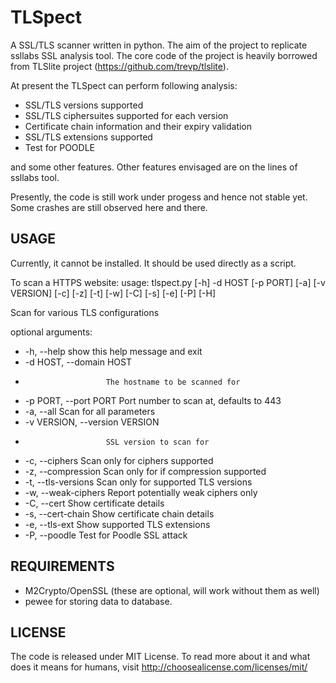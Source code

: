 TLSpect
=========
A SSL/TLS scanner written in python. The aim of the project to replicate ssllabs SSL analysis tool. The core code of the project is heavily borrowed from TLSlite project (https://github.com/trevp/tlslite).

At present the TLSpect can perform following analysis:

* SSL/TLS versions supported
* SSL/TLS ciphersuites supported for each version
* Certificate chain information and their expiry validation
* SSL/TLS extensions supported
* Test for POODLE

and some other features. Other features envisaged are on the lines of ssllabs tool. 

Presently, the code is still work under progess and hence not stable yet. Some crashes are still observed here and there.

USAGE
-------
Currently, it cannot be installed. It should be used directly as a script. 

To scan a HTTPS website:
usage: tlspect.py [-h] -d HOST [-p PORT] [-a] [-v VERSION] [-c] [-z] [-t] [-w]
                  [-C] [-s] [-e] [-P] [-H]

Scan for various TLS configurations

optional arguments:

* -h, --help            show this help message and exit
* -d HOST, --domain HOST
*                       The hostname to be scanned for
* -p PORT, --port PORT  Port number to scan at, defaults to 443
* -a, --all             Scan for all parameters
* -v VERSION, --version VERSION
*                       SSL version to scan for
* -c, --ciphers         Scan only for ciphers supported
* -z, --compression     Scan only for if compression supported
* -t, --tls-versions    Scan only for supported TLS versions
* -w, --weak-ciphers    Report potentially weak ciphers only
* -C, --cert            Show certificate details
* -s, --cert-chain      Show certificate chain details
* -e, --tls-ext         Show supported TLS extensions
* -P, --poodle          Test for Poodle SSL attack

REQUIREMENTS
-------------

* M2Crypto/OpenSSL (these are optional, will work without them as well)
* pewee for storing data to database. 

LICENSE
-------
The code is released under MIT License. To read more about it and what does it means for humans, visit http://choosealicense.com/licenses/mit/ 
